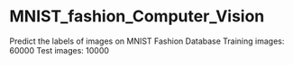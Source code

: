 # MNIST_fashion_Computer_Vision
Predict the labels of images on MNIST Fashion Database
Training images: 60000
Test images:     10000
